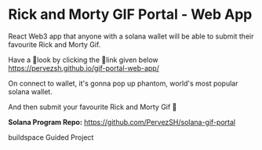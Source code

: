 # Rick and Morty GIF Portal - Web App

React Web3 app that anyone with a solana wallet will be able to submit their favourite Rick and Morty Gif.

Have a 👀look by clicking the 🔗link given below
https://pervezsh.github.io/gif-portal-web-app/

On connect to wallet, it's gonna pop up phantom, world's most popular solana wallet.

And then submit your favourite Rick and Morty Gif 🤠

**Solana Program Repo:**
https://github.com/PervezSH/solana-gif-portal

buildspace Guided Project